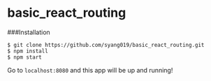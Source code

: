 # basic_react_routing

###Installation

    $ git clone https://github.com/syang019/basic_react_routing.git
    $ npm install
    $ npm start

Go to `localhost:8080` and this app will be up and running!
